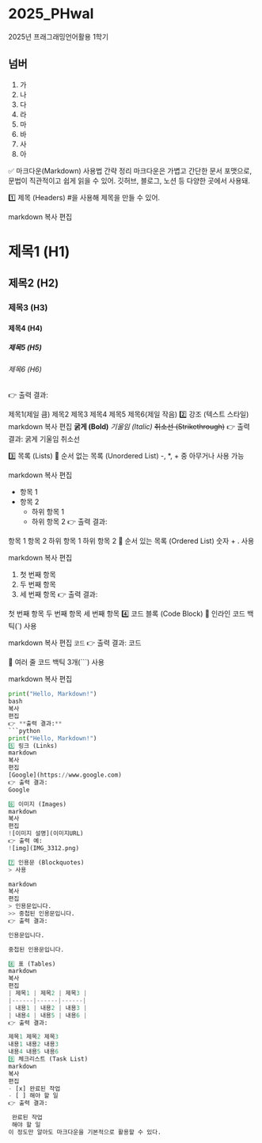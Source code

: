 # 2025_PHwal
2025년 프래그래밍언어활용 1학기

## 넘버
1. 가
2. 나
3. 다
4. 라
5. 마
6. 바
7. 사
8. 아

✅ 마크다운(Markdown) 사용법 간략 정리
마크다운은 가볍고 간단한 문서 포맷으로, 문법이 직관적이고 쉽게 읽을 수 있어.
깃허브, 블로그, 노션 등 다양한 곳에서 사용돼.

1️⃣ 제목 (Headers)
#을 사용해 제목을 만들 수 있어.

markdown
복사
편집
# 제목1 (H1)
## 제목2 (H2)
### 제목3 (H3)
#### 제목4 (H4)
##### 제목5 (H5)
###### 제목6 (H6)
👉 출력 결과:


제목1(제일 큼)
제목2
제목3
제목4
제목5
제목6(제일 작음)
2️⃣ 강조 (텍스트 스타일)
markdown
복사
편집
**굵게 (Bold)**
*기울임 (Italic)*
~~취소선 (Strikethrough)~~
👉 출력 결과:
굵게
기울임
취소선

3️⃣ 목록 (Lists)
🔹 순서 없는 목록 (Unordered List)
-, *, + 중 아무거나 사용 가능

markdown
복사
편집
- 항목 1
- 항목 2
  - 하위 항목 1
  - 하위 항목 2
👉 출력 결과:

항목 1
항목 2
하위 항목 1
하위 항목 2
🔹 순서 있는 목록 (Ordered List)
숫자 + . 사용

markdown
복사
편집
1. 첫 번째 항목
2. 두 번째 항목
3. 세 번째 항목
👉 출력 결과:

첫 번째 항목
두 번째 항목
세 번째 항목
4️⃣ 코드 블록 (Code Block)
🔹 인라인 코드
백틱(`) 사용

markdown
복사
편집
`코드`
👉 출력 결과:
코드

🔹 여러 줄 코드
백틱 3개(```) 사용

markdown
복사
편집

```python
print("Hello, Markdown!")
bash
복사
편집
👉 **출력 결과:**  
```python
print("Hello, Markdown!")
5️⃣ 링크 (Links)
markdown
복사
편집
[Google](https://www.google.com)
👉 출력 결과:
Google

6️⃣ 이미지 (Images)
markdown
복사
편집
![이미지 설명](이미지URL)
👉 출력 예:
![img](IMG_3312.png)

7️⃣ 인용문 (Blockquotes)
> 사용

markdown
복사
편집
> 인용문입니다.
>> 중첩된 인용문입니다.
👉 출력 결과:

인용문입니다.

중첩된 인용문입니다.

8️⃣ 표 (Tables)
markdown
복사
편집
| 제목1 | 제목2 | 제목3 |
|------|------|------|
| 내용1 | 내용2 | 내용3 |
| 내용4 | 내용5 | 내용6 |
👉 출력 결과:

제목1	제목2	제목3
내용1	내용2	내용3
내용4	내용5	내용6
9️⃣ 체크리스트 (Task List)
markdown
복사
편집
- [x] 완료된 작업
- [ ] 해야 할 일
👉 출력 결과:

 완료된 작업
 해야 할 일
이 정도만 알아도 마크다운을 기본적으로 활용할 수 있다.
